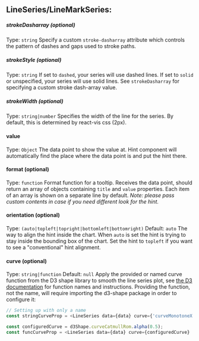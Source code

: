 ## LineSeries/LineMarkSeries:

##### strokeDasharray (optional)
Type: `string`
Specify a custom `stroke-dasharray` attribute which controls the pattern of dashes and gaps used to stroke paths.

##### strokeStyle (optional)
Type: `string`
If set to `dashed`, your series will use dashed lines. If set to `solid` or unspecified, your series will use solid lines. See `strokeDasharray` for specifying a custom stroke dash-array value.

##### strokeWidth (optional)
Type: `string|number`
Specifies the width of the line for the series. By default, this is determined by react-vis css (2px).

#### value
Type: `Object`
The data point to show the value at. Hint component will automatically find the place where the data point is and put the hint there.

#### format (optional)
Type: `function`
Format function for a tooltip. Receives the data point, should return an array of objects containing `title` and `value` properties. Each item of an array is shown on a separate line by default.
_Note: please pass custom contents in case if you need different look for the hint._

#### orientation (optional)
Type: `(auto|topleft|topright|bottomleft|bottomright)`
Default: `auto`
The way to align the hint inside the chart. When `auto` is set the hint is trying to stay inside the bounding box of the chart.
Set the hint to `topleft` if you want to see a "conventional" hint alignment.

#### curve (optional)
Type: `string|function`
Default: `null`
Apply the provided or named curve function from the D3 shape library to smooth the line series plot, see [the D3 documentation](https://github.com/d3/d3-shape#curves) for function names and instructions. Providing the function, not the name, will require importing the d3-shape package in order to configure it:

```javascript
// Setting up with only a name
const stringCurveProp = <LineSeries data={data} curve={'curveMonotoneX'} .../>;

const configuredCurve = d3Shape.curveCatmullRom.alpha(0.5);
const funcCurveProp = <LineSeries data={data} curve={configuredCurve} .../>;
```
